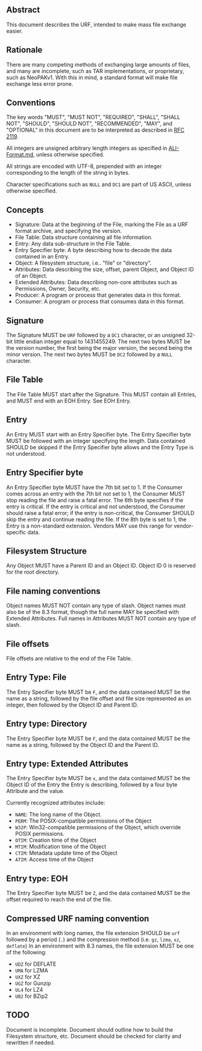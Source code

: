 ## Abstract

This document describes the URF, intended to make mass file exchange easier.

## Rationale

There are many competing methods of exchanging large amounts of files, and many are incomplete, such as TAR implementations, or proprietary, such as NeoPAKv1. With this in mind, a standard format will make file exchange less error prone.

## Conventions

The key words "MUST", "MUST NOT", "REQUIRED", "SHALL", "SHALL NOT", "SHOULD", "SHOULD NOT", "RECOMMENDED", "MAY", and "OPTIONAL" in this document are to be interpreted as described in [RFC 2119](https://tools.ietf.org/html/rfc2119).

All integers are unsigned arbitrary length integers as specified in [ALI-Format.md](ALI-Format.md), unless otherwise specified.

All strings are encoded with UTF-8, prepended with an integer corresponding to the length of the string in bytes.

Character specifications such as `NULL` and `DC1` are part of US ASCII, unless otherwise specified.

## Concepts

  * Signature: Data at the beginning of the File, marking the File as a URF format archive, and specifying the version.
  * File Table: Data structure containing all file information.
  * Entry: Any data sub-structure in the File Table.
  * Entry Specifier byte: A byte describing how to decode the data contained in an Entry.
  * Object: A filesystem structure, i.e.. "file" or "directory".
  * Attributes: Data describing the size, offset, parent Object, and Object ID of an Object.
  * Extended Attributes: Data describing non-core attributes such as Permissions, Owner, Security, etc.
  * Producer: A program or process that generates data in this format.
  * Consumer: A program or process that consumes data in this format.

## Signature

The Signature MUST be `URF` followed by a `DC1` character, or an unsigned 32-bit little endian integer equal to 1431455249. The next two bytes MUST be the version number, the first being the major version, the second being the minor version. The next two bytes MUST be `DC2` followed by a `NULL` character.

## File Table

The File Table MUST start after the Signature. This MUST contain all Entries, and MUST end with an EOH Entry. See EOH Entry.

## Entry

An Entry MUST start with an Entry Specifier byte. The Entry Specifier byte MUST be followed with an integer specifying the length. Data contained SHOULD be skipped if the Entry Specifier byte allows and the Entry Type is not understood.

## Entry Specifier byte

An Entry Specifier byte MUST have the 7th bit set to 1. If the Consumer comes across an entry with the 7th bit not set to 1, the Consumer MUST stop reading the file and raise a fatal error. The 6th byte specifies if the entry is critical. If the entry is critical and not understood, the Consumer should raise a fatal error; if the entry is non-critical, the Consumer SHOULD skip the entry and continue reading the file. If the 8th byte is set to 1, the Entry is a non-standard extension. Vendors MAY use this range for vendor-specific data.

## Filesystem Structure

Any Object MUST have a Parent ID and an Object ID. Object ID 0 is reserved for the root directory.

## File naming conventions

Object names MUST NOT contain any type of slash. Object names must also be of the 8.3 format, though the full name MAY be specified with Extended Attributes. Full names in Attributes MUST NOT contain any type of slash. 

## File offsets

File offsets are relative to the end of the File Table.

## Entry Type: File

The Entry Specifier byte MUST be `F`, and the data contained MUST be the name as a string, followed by the file offset and file size represented as an integer, then followed by the Object ID and Parent ID.

## Entry type: Directory

The Entry Specifier byte MUST be `F`, and the data contained MUST be the name as a string, followed by the Object ID and the Parent ID.

## Entry type: Extended Attributes

The Entry Specifier byte MUST be `x`, and the data contained MUST be the Object ID of the Entry the Entry is describing, followed by a four byte Attribute and the value.

Currently recognized attributes include:
  * `NAME`: The long name of the Object.
  * `PERM`: The POSIX-compatible permissions of the Object
  * `W32P`: Win32-compatible permissions of the Object, which override POSIX permissions.
  * `OTIM`: Creation time of the Object
  * `MTIM`: Modification time of the Object
  * `CTIM`: Metadata update time of the Object
  * `ATIM`: Access time of the Object

## Entry type: EOH

The Entry Specifier byte MUST be `Z`, and the data contained MUST be the offset required to reach the end of the file.

## Compressed URF naming convention

In an environment with long names, the file extension SHOULD be `urf` followed by a period (`.`) and the compression method (i.e. `gz`, `lzma`, `xz`, `deflate`)
In an environment with 8.3 names, the file extension MUST be one of the following:
  * `UDZ` for DEFLATE
  * `UMA` for LZMA
  * `UXZ` for XZ
  * `UGZ` for Gunzip
  * `UL4` for LZ4
  * `UB2` for BZip2
  
## TODO

Document is incomplete. Document should outline how to build the Filesystem structure, etc. Document should be checked for clarity and rewritten if needed.
